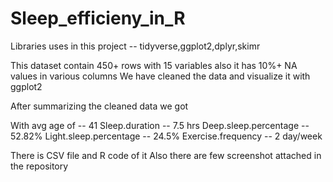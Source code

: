 # Sleep_efficieny_in_R

Libraries uses in this project -- tidyverse,ggplot2,dplyr,skimr

This dataset contain 450+ rows with 15 variables
also it has 10%+ NA values in various columns
We have cleaned the data and visualize it with ggplot2

After summarizing the cleaned data we got 

With avg age of -- 41
Sleep.duration -- 7.5 hrs
Deep.sleep.percentage -- 52.82%
Light.sleep.percentage -- 24.5%
Exercise.frequency -- 2 day/week

There is CSV file and R code of it
Also there are few screenshot attached in the repository

